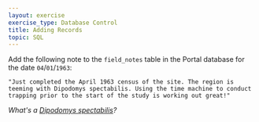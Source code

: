 ```yaml
---
layout: exercise
exercise_type: Database Control
title: Adding Records
topic: SQL
---
```


Add the following note to the `field_notes` table in the Portal database
for the date `04`/`01`/`1963`:

`"Just completed the April 1963 census of the site. The region is teeming
with Dipodomys spectabilis. Using the time machine to conduct trapping
prior to the start of the study is working out great!"`

*What's a [Dipodomys spectabilis](https://en.wikipedia.org/wiki/Banner-tailed_kangaroo_rat)?* 
